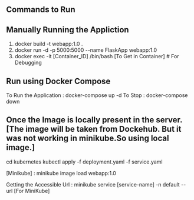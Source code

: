 ## Commands to Run

## Manually Running the Appliction

1. docker build -t webapp:1.0 .
2. docker run -d -p 5000:5000 --name FlaskApp webapp:1.0
3. docker exec -it [Container_ID] /bin/bash   [To Get in Container]   # For Debugging

## Run using Docker Compose

To Run the Application : docker-compose up -d
To Stop                : docker-compose down

## Once the Image is locally present in the server.  [The image will be taken from Dockehub. But it was not working in minikube.So using local image.]

cd kubernetes
kubectl apply -f deployment.yaml -f service.yaml


[Minikube] : minikube image load webapp:1.0

Getting the Accessible Url : minikube service [service-name] -n default --url   [For MiniKube]
